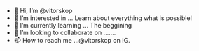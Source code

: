 - 👋 Hi, I’m @vitorskop
- 👀 I’m interested in ... Learn about everything what is possible!
- 🌱 I’m currently learning ... The beggining
- 💞️ I’m looking to collaborate on .......
- 📫 How to reach me ...@vitorskop on IG.

<!---
vitorskop/vitorskop is a ✨ special ✨ repository because its `README.md` (this file) appears on your GitHub profile.
You can click the Preview link to take a look at your changes.
--->
